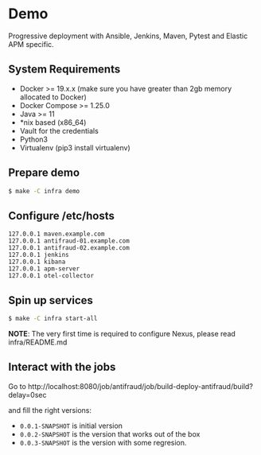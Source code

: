 # Demo

Progressive deployment with Ansible, Jenkins, Maven, Pytest and Elastic APM specific.

## System Requirements

- Docker >= 19.x.x (make sure you have greater than 2gb memory allocated to Docker)
- Docker Compose >= 1.25.0
- Java >= 11
- *nix based (x86_64)
- Vault for the credentials
- Python3
- Virtualenv (pip3 install virtualenv)

## Prepare demo

```bash
$ make -C infra demo
```

## Configure /etc/hosts

```
127.0.0.1 maven.example.com
127.0.0.1 antifraud-01.example.com
127.0.0.1 antifraud-02.example.com
127.0.0.1 jenkins
127.0.0.1 kibana
127.0.0.1 apm-server
127.0.0.1 otel-collector
```

## Spin up services

```bash
$ make -C infra start-all
```

**NOTE**: The very first time is required to configure Nexus, please read infra/README.md
## Interact with the jobs

Go to http://localhost:8080/job/antifraud/job/build-deploy-antifraud/build?delay=0sec

and fill the right versions:

* `0.0.1-SNAPSHOT` is initial version
* `0.0.2-SNAPSHOT` is the version that works out of the box
* `0.0.3-SNAPSHOT` is the version with some regresion.
